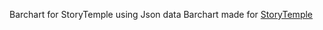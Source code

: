 
Barchart for StoryTemple using Json data
Barchart made for [StoryTemple]('https://storytemple.com')
